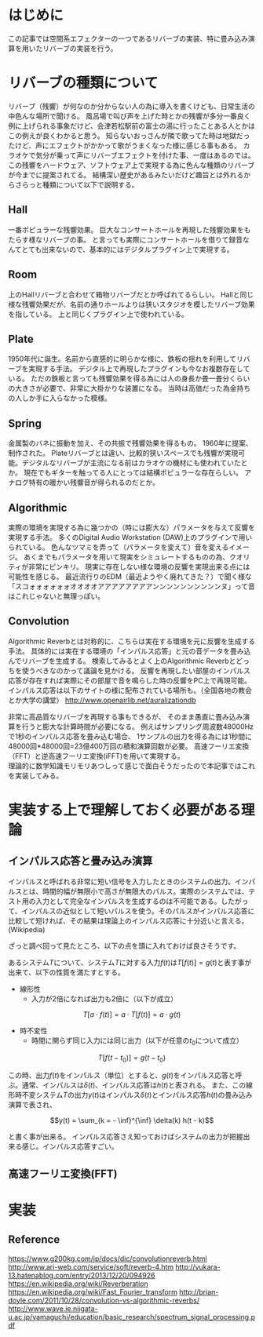 # はじめに
この記事では空間系エフェクターの一つであるリバーブの実装、特に畳み込み演算を用いたリバーブの実装を行う。

# リバーブの種類について
リバーブ（残響）が何なのか分からない人の為に導入を書くけども、日常生活の中色んな場所で聞ける。
風呂場で叫び声を上げた時とかの残響が多分一番良く例に上げられる事象だけど、会津若松駅前の富士の湯に行ったことある人とかはこの例えが良くわかると思う。
知らないおっさんが隣で歌ってた時は地獄だったけど、声にエフェクトがかかって歌がうまくなった様に感じる事もある。
カラオケで気分が乗って声にリバーブエフェクトを付けた事、一度はあるのでは。  
この残響をハードウェア、ソフトウェア上で実現する為に色んな種類のリバーブが今までに提案されてる。
結構深い歴史があるみたいだけど趣旨とは外れるからさらっと種類について以下で説明する。

## Hall
一番ポピュラーな残響効果。
巨大なコンサートホールを再現した残響効果をもたらす様なリバーブの事。
と言っても実際にコンサートホールを借りて録音なんてとても出来ないので、基本的にはデジタルプラグイン上で実現する。

## Room
上のHallリバーブと合わせて箱物リバーブだとか呼ばれてるらしい。
Hallと同じ様な残響効果だが、名前の通りホールよりは狭いスタジオを模したリバーブ効果を指している。
上と同じくプラグイン上で使われている。

## Plate
1950年代に誕生。名前から直感的に明らかな様に、鉄板の揺れを利用してリバーブを実現する手法。
デジタル上で再現したプラグインも今なお複数存在している。
ただの鉄板と言っても残響効果を得る為には人の身長か畳一畳分くらいの大きさが必要で、非常に大掛かりな装置になる。
当時は高価だった為金持ちの人しか手に入らなかった模様。

## Spring
金属製のバネに振動を加え、その共振で残響効果を得るもの。
1960年に提案、制作された。
Plateリバーブとは違い、比較的狭いスペースでも残響が実現可能。デジタルなリバーブが主流になる前はカラオケの機材にも使われていたとか。
現在でもギターを触ってる人にとっては結構ポピュラーな存在らしい。
アナログ特有の暖かい残響音が得られるのだとか。

## Algorithmic
実際の環境を実現する為に幾つかの（時には膨大な）パラメータを与えて反響を実現する手法。
多くのDigital Audio Workstation (DAW)上のプラグインで用いられている。
色んなツマミを弄って（パラメータを変えて）音を変えるイメージ。
あくまでもパラメータを用いて現実をシミュレートするものの為、クオリティが非常にピンキリ。
現実に存在しない様な環境の反響を実現出来る点には可能性を感じる。
最近流行りのEDM（最近ようやく廃れてきた？）で聞く様な「スコォォォォォォオオオオアアアアアアアアンンンンンンンンンンヌ」って音はこれじゃないと無理っぽい。

## Convolution
Algorithmic Reverbとは対称的に、こちらは実在する環境を元に反響を生成する手法。
具体的には実在する環境の「インパルス応答」と元の音データを畳み込んでリバーブを生成する。
検索してみるとよく上のAlgorithmic Reverbとどっちを使うべきなのかって議論を見かける。
反響を再現したい部屋のインパルス応答が存在すれば実際にその部屋で音を鳴らした時の反響をPC上で再現可能。
インパルス応答は以下のサイトの様に配布されている場所も。（全国各地の教会とか大学の講堂）
http://www.openairlib.net/auralizationdb

非常に高品質なリバーブを再現する事もできるが、
そのまま愚直に畳み込み演算を行うと膨大な計算時間が必要になる。
例えばサンプリング周波数48000Hzで1秒のインパルス応答を畳み込む場合、 1サンプルの出力を得る為には1秒間に48000回*48000回=23億400万回の積和演算回数が必要。
高速フーリエ変換（FFT）と逆高速フーリエ変換(iFFT)を用いて実現する。  
理論的に数学知識モリモリあつしって感じで面白そうだったので本記事ではこれを実装してみる。


# 実装する上で理解しておく必要がある理論
## インパルス応答と畳み込み演算
インパルスと呼ばれる非常に短い信号を入力したときのシステムの出力。インパルスとは、時間的幅が無限小で高さが無限大のパルス。実際のシステムでは、テスト用の入力として完全なインパルスを生成するのは不可能である。したがって、インパルスの近似として短いパルスを使う。そのパルスがインパルス応答に比較して短ければ、その結果は理論上のインパルス応答に十分近いと言える。(Wikipedia)

ざっと調べ回って見たところ、以下の点を頭に入れておけば良さそうです。

あるシステム$T$について、システム$T$に対する入力$f(t)$は$T[f(t)] = g(t)$と表す事が出来て、以下の性質を満たすとする。

- 線形性
  - 入力が2倍になれば出力も2倍に（以下が成立）

```math
T[a \cdot f(t)] = a \cdot T[f(t)] = a \cdot g(t)
```

- 時不変性
  - 時間に関らず同じ入力には同じ出力（以下が任意の$t_{0}$について成立）

```math
T[f(t - t_{0})] = g(t - t_{0})
```

この時、出力$f(t)$をインパルス（単位）とすると、$g(t)$をインパルス応答と呼ぶ。通常、インパルスは$\delta(t)$、インパルス応答は$h(t)$と表される。
また、この線形時不変システム$T$の出力$y(t)$はインパルス$\delta(t)$とインパルス応答$h(t)$の畳み込み演算で表され、

```math
y(t) = \sum_{k = - \inf}^{\inf} \delta(k) h(t - k)
```

と書く事が出来る。
インパルス応答さえ知っておけばシステムの出力が把握出来る感じ。インパルス応答すごい。


## 高速フーリエ変換(FFT)


# 実装

## Reference
https://www.g200kg.com/jp/docs/dic/convolutionreverb.html
http://www.ari-web.com/service/soft/reverb-4.htm
http://yukara-13.hatenablog.com/entry/2013/12/20/094926
https://en.wikipedia.org/wiki/Reverberation
https://en.wikipedia.org/wiki/Fast_Fourier_transform
http://brian-doyle.com/2011/10/28/convolution-vs-algorithmic-reverbs/
http://www.wave.ie.niigata-u.ac.jp/yamaguchi/education/basic_research/spectrum_signal_processing.pdf
